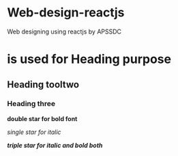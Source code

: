 # Web-design-reactjs
Web designing using reactjs by APSSDC
# is used for Heading purpose

## Heading tooltwo

### Heading three

**double star for bold font**

*single star for italic*

***triple star for italic and bold both***
